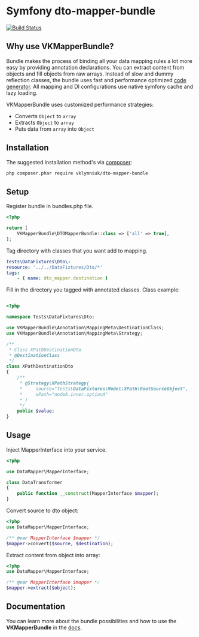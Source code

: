 # Symfony dto-mapper-bundle

[![Build Status](https://travis-ci.org/vklymniuk/dto-mapper-bundle.svg?branch=develop)](https://travis-ci.org/vklymniuk/dto-mapper-bundle)

## Why use VKMapperBundle?
Bundle makes the process of binding all your data mapping rules a lot more easy by providing annotation declarations.
You can extract content from objects and fill objects from raw arrays.
Instead of slow and dummy reflection classes, the bundle uses fast and performance optimized  [code generator](https://github.com/Ocramius/GeneratedHydrator).
All mapping and DI configurations use native symfony cache and lazy loading.

VKMapperBundle uses customized performance strategies:
 * Converts `Object` to `array`
 * Extracts `Object` to `array`
 * Puts data from `array` into `Object`

## Installation

The suggested installation method's via [composer](https://getcomposer.org/):

```sh
php composer.phar require vklymniuk/dto-mapper-bundle
```
 
## Setup

Register bundle in bundles.php file.
```php
<?php

return [
    VKMapperBundle\DTOMapperBundle::class => ['all' => true],
];
```


Tag directory with classes that you want add to mapping.
```yaml
Tests\DataFixtures\Dto\:
resource: '../../DataFixtures/Dto/*'
tags:
    - { name: dto_mapper.destination }
```

Fill in the directory you tagged with annotated classes.
Class example:
 
```php

<?php

namespace Tests\DataFixtures\Dto;

use VKMapperBundle\Annotation\MappingMeta\DestinationClass;
use VKMapperBundle\Annotation\MappingMeta\Strategy;

/**
 * Class XPathDestinationDto
 * @DestinationClass
 */
class XPathDestinationDto
{
    /**
     * @Strategy\XPathStrategy(
     *     source="Tests\DataFixtures\Model\XPath\RootSourceObject",
     *     xPath="nodeA.inner.optionA"
     * )
     */
    public $value;
}
```

## Usage

Inject MapperInterface into your service.
```php
<?php

use DataMapper\MapperInterface;

class DataTransformer
{
    public function __construct(MapperInterface $mapper);
}
```

Convert source to dto object:
```php
<?php
use DataMapper\MapperInterface;

/** @var MapperInterface $mapper */
$mapper->convert($source, $destination);
```

Extract content from object into array:
```php
<?php
use DataMapper\MapperInterface;

/** @var MapperInterface $mapper */
$mapper->extract($object);
```

## Documentation
You can learn more about the bundle possibilities and how to use the **VKMapperBundle** in the [docs](docs).